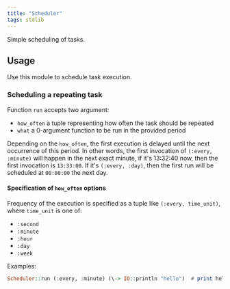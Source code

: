 ```yaml
---
title: "Scheduler"
tags: stdlib
---
```


Simple scheduling of tasks.

## Usage
Use this module to schedule task execution.

### Scheduling a repeating task
Function `run` accepts two argument:

- `how_often` a tuple representing how often the task should be repeated
- `what` a 0-argument function to be run in the provided period

Depending on the `how_often`, the first execution is delayed until the next occurrence of this period. In other words, the first invocation of `(:every, :minute)` will happen in the next exact minute, if it's 13:32:40 now, then the first invocation is `13:33:00`. If it's `(:every, :day)`, then the first run will be scheduled at `00:00:00` the next day.

#### Specification of `how_often` options
Frequency of the execution is specified as a tuple like `(:every, time_unit)`, where `time_unit` is one of:

- `:second`
- `:minute`
- `:hour`
- `:day`
- `:week`

Examples:
```haskell
Scheduler::run (:every, :minute) (\-> IO::println "hello")  # print hello every minute at 0 seconds
```
